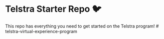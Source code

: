 # Telstra Starter Repo :bird:

This repo has everything you need to get started on the Telstra program!
#   t e l s t r a - v i r t u a l - e x p e r i e n c e - p r o g r a m  
 